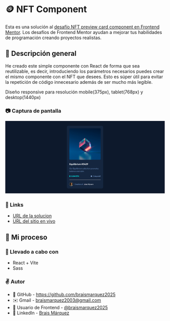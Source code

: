 # 🪙 NFT Component
Esta es una solución al [desafío NFT preview card component en Frontend Mentor](https://www.frontendmentor.io/challenges/nft-preview-card-component-SbdUL_w0U). Los desafíos de Frontend Mentor ayudan a mejorar tus habilidades de programación creando proyectos realistas.


## 🔎 Descripción general
He creado este simple componente con React de forma que sea reutilizable, es decir, introduciendo los parámetros necesarios puedes crear el mismo componente con el NFT que desees. Esto es súper útil para evitar la repetición de código innecesario además de ser mucho más legible.

Diseño responsive para resolución mobile(375px), tablet(768px) y desktop(1440px)

### 📷 Captura de pantalla
![](./src/assets/images/nft-preview-card-component-09-30-2025_05_57_PM.png)


### 🔗 Links
- [URL de la solucion](https://www.frontendmentor.io/solutions/solution-nft-component--60d7_OE_a)
- [URL del sitio en vivo](https://braismarquez2025.github.io/nft-preview-card-component/)


## 🚀 Mi proceso

### 🔧 Llevado a cabo con
- React + Vite
- Sass


### ✌️ Autor 
- 💼 GitHub - https://github.com/braismarquez2025
- ✉️ Gmail - braismarquez2003@gmail.com
- 👤 Usuario de Frontend - [@braismarquez2025](https://www.frontendmentor.io/profile/braismarquez2025)
- 🔗 LinkedIn - [Brais Márquez](https://www.linkedin.com/in/brais-m%C3%A1rquez-b133b7365/)